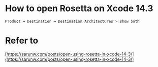 # How to open Rosetta on Xcode 14.3

```
Product → Destination → Destination Architectures > show both
```

# Refer to
[https://sarunw.com/posts/open-using-rosetta-in-xcode-14-3/](https://sarunw.com/posts/open-using-rosetta-in-xcode-14-3/)

